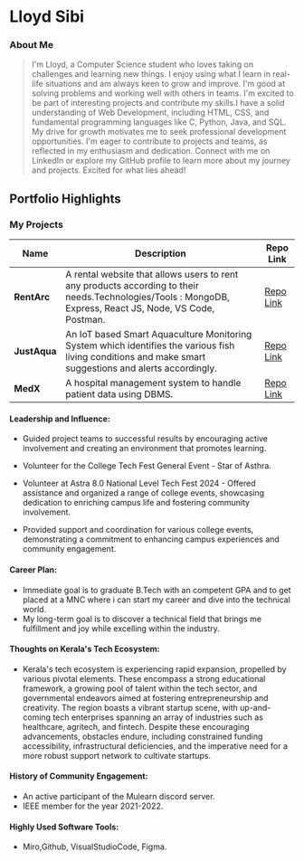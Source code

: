 # Lloyd Sibi

### About Me

> I'm Lloyd, a Computer Science student who loves taking on challenges and learning new things. I enjoy using what I learn in real-life situations and am always keen to grow and improve. I'm good at solving problems and working well with others in teams. I'm excited to be part of interesting projects and contribute my skills.I have a solid understanding of Web Development, including HTML, CSS, and fundamental programming languages like C, Python, Java, and SQL. My drive for growth motivates me to seek professional development opportunities. I'm eager to contribute to projects and teams, as reflected in my enthusiasm and dedication. Connect with me on LinkedIn or explore my GitHub profile to learn more about my journey and projects. Excited for what lies ahead!


## Portfolio Highlights

### My Projects

| Name                           | Description                                                                                                                                                                                                                                         | Repo Link                                                 |
|--------------------------------|-----------------------------------------------------------------------------------------------------------------------------------------------------------------------------------------------------------------------------------------------------|-----------------------------------------------------------|
| **RentArc**                    | A rental website that allows users to rent any products according to their needs.Technologies/Tools : MongoDB, Express, React JS, Node, VS Code, Postman.                                                                       | [Repo Link](https://github.com/Academic-Project-2024/rentarc-01)
| **JustAqua**                   | An IoT based Smart Aquaculture Monitoring System which identifies the various fish living conditions and make smart suggestions and alerts accordingly.| [Repo Link](https://github.com/Academic-Project-2024/JustAqua_01)       |
| **MedX**                       | A hospital management system to handle patient data using DBMS.                                  | [Repo Link]( https://github.com/LloydSibi/Medx)         |
                                                                                                           
  
#### Leadership and Influence:

- Guided project teams to successful results by encouraging active involvement and creating an environment that promotes learning.
 
- Volunteer for the College Tech Fest General Event - Star of Asthra.   
- Volunteer at Astra 8.0 National Level Tech Fest 2024 - Offered assistance and organized a range of college events, showcasing dedication to enriching campus life and fostering community involvement.  
- Provided support and coordination for various college events, demonstrating a commitment to enhancing campus experiences and community engagement.  


#### Career Plan:

- Immediate goal is to graduate B.Tech with an competent GPA and to get placed at a MNC where i can start my career and dive into the technical world.
- My long-term goal is to discover a technical field that brings me fulfillment and joy while excelling within the industry.

#### Thoughts on Kerala's Tech Ecosystem:

- Kerala's tech ecosystem is experiencing rapid expansion, propelled by various pivotal elements. These encompass a strong educational framework, a growing pool of talent within the tech sector, and governmental endeavors aimed at fostering entrepreneurship and creativity. The region boasts a vibrant startup scene, with up-and-coming tech enterprises spanning an array of industries such as healthcare, agritech, and fintech. Despite these encouraging advancements, obstacles endure, including constrained funding accessibility, infrastructural deficiencies, and the imperative need for a more robust support network to cultivate startups.




#### History of Community Engagement:

- An active participant of the Mulearn discord server. 
- IEEE member for the year 2021-2022.

#### Highly Used Software Tools:

- Miro,Github, VisualStudioCode, Figma.



